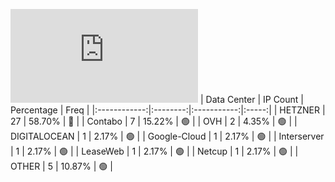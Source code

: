 ![Diagramm](https://github.com/obajay/StateSync-snapshots/blob/main/Projects/OKP4/1/README.md)
| Data Center | IP Count | Percentage | Freq |
|:------------:|:--------:|:-----------:|:-----:|
| HETZNER | 27 | 58.70% | 🔴 |
| Contabo | 7 | 15.22% | 🟢 |
| OVH | 2 | 4.35% | 🟢 |
| DIGITALOCEAN | 1 | 2.17% | 🟢 |
| Google-Cloud | 1 | 2.17% | 🟢 |
| Interserver | 1 | 2.17% | 🟢 |
| LeaseWeb | 1 | 2.17% | 🟢 |
| Netcup | 1 | 2.17% | 🟢 |
| OTHER | 5 | 10.87% | 🟢 |